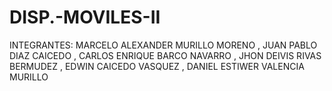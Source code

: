 # DISP.-MOVILES-II
INTEGRANTES:
MARCELO ALEXANDER MURILLO MORENO
, JUAN PABLO DIAZ CAICEDO
, CARLOS ENRIQUE BARCO NAVARRO 
, JHON DEIVIS RIVAS BERMUDEZ
, EDWIN CAICEDO VASQUEZ
, DANIEL ESTIWER VALENCIA MURILLO
